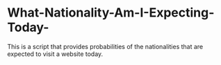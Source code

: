 # What-Nationality-Am-I-Expecting-Today-
This is a script that provides probabilities of the nationalities that are expected to visit a website today. 
